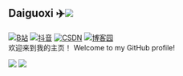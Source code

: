 <!--
**Ehco1996/Ehco1996** is a ✨ _special_ ✨ repository because its `README.md` (this file) appears on your GitHub profile.

Here are some ideas to get you started:

* 🔭 I’m currently working on ...
* 🌱 I’m currently learning ...
* 👯 I’m looking to collaborate on ...
* 🤔 I’m looking for help with ...
* 💬 Ask me about ...
* 📫 How to reach me: ...
* 😄 Pronouns: ...
* ⚡ Fun fact: ...
-->

## Daiguoxi ✈️![](https://views.whatilearened.today/views/github/daiguoxi/daiguoxi.svg)
[![B站](https://img.shields.io/badge/B站-DGX杂学-green)](https://space.bilibili.com/449154488) [![抖音](https://img.shields.io/badge/抖音-DG息-blue)](https://v.douyin.com/dGAUBc3/)  [![CSDN](https://img.shields.io/badge/CSDN-DG息-red)](https://blog.csdn.net/dgxl22) [![博客园](https://img.shields.io/badge/博客园-DGX杂学-blue)](https://www.cnblogs.com/yeu4h3uh2/) 
</br>
欢迎来到我的主页！ Welcome to my GitHub profile!


![](https://github-readme-stats.vercel.app/api?username=daiguoxi&show_icons=true&line_height=21&show_icons=true&theme=vue&hide_border=true)
![](https://github-readme-stats.vercel.app/api/top-langs/?username=daiguoxi&show_icons=true&layout=compact&theme=vue&hide_border=true&hide=html,css)

<!-- * 🔭 I’m currently working at [PingCAP](https://pingcap.com/)
[![STARS](https://img.shields.io/github/stars/daiguoxi/bilibili_api?color=yellow&label=Github%20Stars)](https://github.com/daiguoxi/bilibili_api/stargazers)
* 🌱 I’m currently using `GoLang` `Python` <del>`java`</del> `k8s/rancher`

* ✈️ Open to Remote Job Opportunities 🍻

* 👀 Feel free to contact me via [Telegram](https://t.me/Ehco1996) -->
